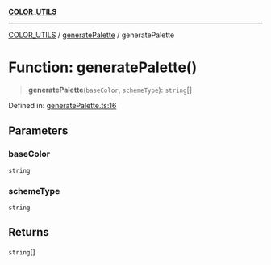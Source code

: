 [**COLOR_UTILS**](../../README.md)

***

[COLOR_UTILS](../../README.md) / [generatePalette](../README.md) / generatePalette

# Function: generatePalette()

> **generatePalette**(`baseColor`, `schemeType`): `string`[]

Defined in: [generatePalette.ts:16](https://github.com/dailker/everyutil/blob/2a1290e25c1270a5e1af64099b97f8d5fc086e59/src/color/generatePalette.ts#L16)

## Parameters

### baseColor

`string`

### schemeType

`string`

## Returns

`string`[]
